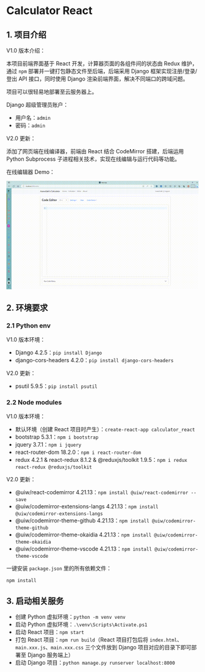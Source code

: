 # Calculator React

## 1. 项目介绍

V1.0 版本介绍：

本项目前端界面基于 React 开发，计算器页面的各组件间的状态由 Redux 维护，通过 `npm` 部署并一键打包静态文件至后端，后端采用 Django 框架实现注册/登录/登出 API 接口，同时使用 Django 渲染前端界面，解决不同端口的跨域问题。

项目可以很轻易地部署至云服务器上。

Django 超级管理员账户：

 - 用户名：`admin`
 - 密码：`admin`

V2.0 更新：

添加了网页端在线编译器，前端由 React 结合 CodeMirror 搭建，后端运用 Python Subprocess 子进程相关技术，实现在线编辑与运行代码等功能。

在线编辑器 Demo：

![Demo](./demo/Code_Editer_Demo.gif)

## 2. 环境要求

### 2.1 Python env

V1.0 版本环境：

 - Django 4.2.5：`pip install Django`
 - django-cors-headers 4.2.0：`pip install django-cors-headers`

V2.0 更新：

 - psutil 5.9.5：`pip install psutil`

### 2.2 Node modules

V1.0 版本环境：

 - 默认环境（创建 React 项目时产生）：`create-react-app calculator_react`
 - bootstrap 5.3.1：`npm i bootstrap`
 - jquery 3.7.1：`npm i jquery`
 - react-router-dom 18.2.0：`npm i react-router-dom`
 - redux 4.2.1 & react-redux 8.1.2 & @reduxjs/toolkit 1.9.5：`npm i redux react-redux @reduxjs/toolkit`

V2.0 更新：

 - @uiw/react-codemirror 4.21.13：`npm install @uiw/react-codemirror --save`
 - @uiw/codemirror-extensions-langs 4.21.13：`npm install @uiw/codemirror-extensions-langs`
 - @uiw/codemirror-theme-github 4.21.13：`npm install @uiw/codemirror-theme-github`
 - @uiw/codemirror-theme-okaidia 4.21.13：`npm install @uiw/codemirror-theme-okaidia`
 - @uiw/codemirror-theme-vscode 4.21.13：`npm install @uiw/codemirror-theme-vscode`

一键安装 `package.json` 里的所有依赖文件：

```shell
npm install
```

## 3. 启动相关服务

 - 创建 Python 虚拟环境：`python -m venv venv`
 - 启动 Python 虚拟环境：`.\venv\Scripts\Activate.ps1`
 - 启动 React 项目：`npm start`
 - 打包 React 项目：`npm run build`（React 项目打包后将 `index.html`、`main.xxx.js`、`main.xxx.css` 三个文件放到 Django 项目对应的目录下即可部署至 Django 服务端上）
 - 启动 Django 项目：`python manage.py runserver localhost:8000`
